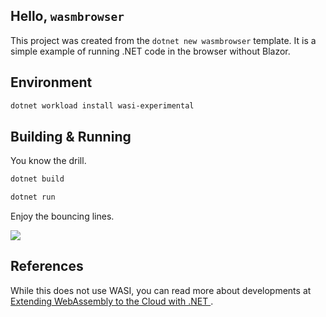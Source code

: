 ## Hello, `wasmbrowser`

This project was created from the `dotnet new wasmbrowser` template. It is a simple example of running .NET code in the browser without Blazor.

## Environment

```sh
dotnet workload install wasi-experimental
```

## Building & Running

You know the drill.

```sh
dotnet build
```

```sh
dotnet run
```

Enjoy the bouncing lines.

![](screenshot.png)

## References

While this does not use WASI, you can read more about developments at [Extending WebAssembly to the Cloud with .NET
](https://devblogs.microsoft.com/dotnet/extending-web-assembly-to-the-cloud/).
